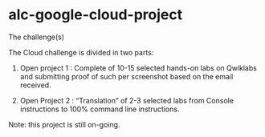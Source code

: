 # alc-google-cloud-project
The challenge(s)

The Cloud challenge is divided in two parts:

1.	Open project 1 : Complete of 10-15 selected hands-on labs on Qwiklabs and submitting proof of such per screenshot based on the email received. 

2.	Open Project 2 : “Translation” of 2-3 selected labs from Console instructions to 100% command line instructions.

Note: this project is still on-going.

